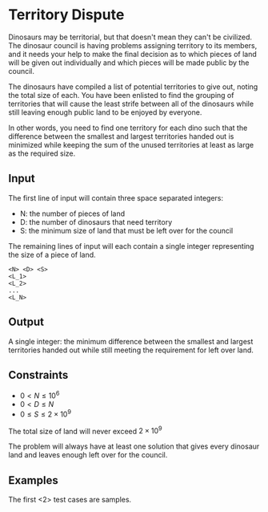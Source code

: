 # Territory Dispute

Dinosaurs may be territorial, but that doesn't mean they can't be civilized. The dinosaur council is having problems assigning territory to its members, and it needs your help to make the final decision as to which pieces of land will be given out individually and which pieces will be made public by the council.

The dinosaurs have compiled a list of potential territories to give out, noting the total size of each. You have been enlisted to find the grouping of territories that will cause the least strife between all of the dinosaurs while still leaving enough public land to be enjoyed by everyone.

In other words, you need to find one territory for each dino such that the difference between the smallest and largest territories handed out is minimized while keeping the sum of the unused territories at least as large as the required size.

## Input
The first line of input will contain three space separated integers:

* N: the number of pieces of land
* D: the number of dinosaurs that need territory
* S: the minimum size of land that must be left over for the council

The remaining lines of input will each contain a single integer representing the size of a piece of land.

```
<N> <D> <S>
<L_1>
<L_2>
...
<L_N>
```

## Output
A single integer: the minimum difference between the smallest and largest territories handed out while still meeting the requirement for left over land.

## Constraints
- $0 < N \leq 10^6$
- $0 < D \leq N$
- $0 \leq S \leq 2 \times 10^9$

The total size of land will never exceed $2 \times 10^9$

The problem will always have at least one solution that gives every dinosaur land and leaves enough left over for the council.

## Examples
The first <2> test cases are samples.